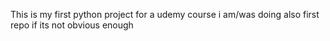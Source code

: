 This is my first python project for a udemy course i am/was doing also first repo if its not obvious enough
